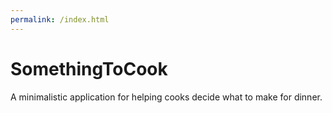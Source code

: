 ```yaml
---
permalink: /index.html
---
```


# SomethingToCook
A minimalistic application for helping cooks decide what to make for dinner.
